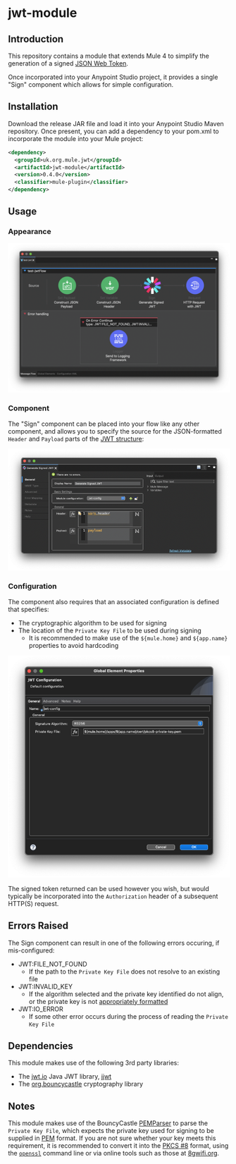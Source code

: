 # jwt-module

## Introduction

This repository contains a module that extends Mule 4 to simplify the generation of a signed [JSON Web Token](https://en.wikipedia.org/wiki/JSON_Web_Token).

Once incorporated into your Anypoint Studio project, it provides a single "Sign" component which allows for simple configuration.

## Installation

Download the release JAR file and load it into your Anypoint Studio Maven repository. Once present, you can add a dependency to your pom.xml to incorporate the module into your Mule project:

```xml
<dependency>
  <groupId>uk.org.mule.jwt</groupId>
  <artifactId>jwt-module</artifactId>
  <version>0.4.0</version>
  <classifier>mule-plugin</classifier>
</dependency>
```

## Usage

### Appearance

![JWT Flow](/images/jwt-flow.png)

### Component

The "Sign" component can be placed into your flow like any other component, and allows you to specify the source for the JSON-formatted `Header` and `Payload` parts of the [JWT structure](https://en.wikipedia.org/wiki/JSON_Web_Token#Structure):

![Sign parameters](/images/sign-parameters.png)

### Configuration

The component also requires that an associated configuration is defined that specifies:

+ The cryptographic algorithm to be used for signing
+ The location of the `Private Key File` to be used during signing
    + It is recommended to make use of the `${mule.home}` and `${app.name}` properties to avoid hardcoding

![Configuration](/images/config-parameters.png)

The signed token returned can be used however you wish, but would typically be incorporated into the `Authorization` header of a subsequent HTTP(S) request.

## Errors Raised

The Sign component can result in one of the following errors occuring, if mis-configured:

+ JWT:FILE_NOT_FOUND
    + If the path to the `Private Key File` does not resolve to an existing file
+ JWT:INVALID_KEY
    + If the algorithm selected and the private key identified do not align, or the private key is not [appropriately formatted](#notes)
+ JWT:IO_ERROR
    + If some other error occurs during the process of reading the `Private Key File`

## Dependencies

This module makes use of the following 3rd party libraries:

+ The [jwt.io](https://jwt.io/) Java JWT library, [jjwt](https://github.com/jwtk/jjwt)
+ The [org.bouncycastle](https://javadoc.io/doc/org.bouncycastle/bcpkix-jdk15on/latest/index.html) cryptography library

## Notes

This module makes use of the BouncyCastle [PEMParser](https://www.bouncycastle.org/docs/pkixdocs1.5on/org/bouncycastle/openssl/PEMParser.html) to parse the `Private Key File`, which expects the private key used for signing to be supplied in [PEM](https://en.wikipedia.org/wiki/Privacy-Enhanced_Mail) format.
If you are not sure whether your key meets this requirement, it is recommended to convert it into the [PKCS #8](https://en.wikipedia.org/wiki/PKCS_8) format, using the [`openssl`](https://www.openssl.org/docs/man1.1.1/man1/openssl-pkcs8.html) command line or via online tools such as those at [8gwifi.org](https://8gwifi.org/).